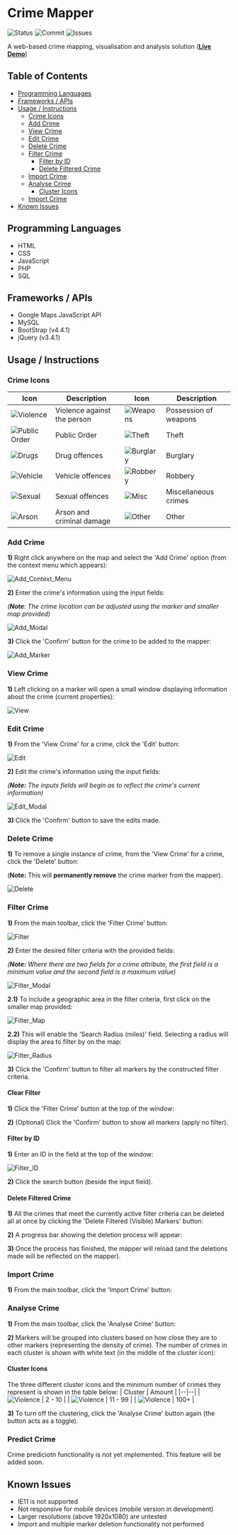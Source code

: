 # Crime Mapper
![Status](https://img.shields.io/website?down_color=red&down_message=offline&up_color=brightgreen&up_message=online&url=http%3A%2F%2Fec2-35-178-182-176.eu-west-2.compute.amazonaws.com)
![Commit](https://img.shields.io/github/last-commit/DanielPitfield/Crime_Mapper)
![Issues](https://img.shields.io/github/issues-raw/DanielPitfield/Crime_Mapper)

A web-based crime mapping, visualisation and analysis solution (**[Live Demo](http://ec2-35-178-182-176.eu-west-2.compute.amazonaws.com)**)

## Table of Contents
* [Programming Languages](#programming-languages)
* [Frameworks / APIs](#frameworks--APIs)
* [Usage / Instructions](#usage--instructions)
    * [Crime Icons](#crime-icons)
    * [Add Crime](#add-crime)
    * [View Crime](#view-crime)
    * [Edit Crime](#edit-crime)
    * [Delete Crime](#delete-crime)
    * [Filter Crime](#filter-crime)
        * [Filter by ID](#filter-by-id)
        * [Delete Filtered Crime](#delete-filtered-crime)
    * [Import Crime](#import_crime)
    * [Analyse Crime](#analyse_crime)
        * [Cluster Icons](#cluster-icons)
    * [Import Crime](#import_crime)
* [Known Issues](#known-issues)
	
## Programming Languages
* HTML
* CSS
* JavaScript
* PHP
* SQL

## Frameworks / APIs
* Google Maps JavaScript API
* MySQL
* BootStrap (v4.4.1)
* jQuery (v3.4.1)

## Usage / Instructions
### Crime Icons
| Icon | Description | Icon | Description |
|--|--|--|--|
| ![Violence](crime_icons/violence.png) | Violence against the person | ![Weapons](crime_icons/weapons.png) | Possession of weapons |
| ![Public Order](crime_icons/public_order.png) | Public Order | ![Theft](crime_icons/theft.png) | Theft |
| ![Drugs](crime_icons/drugs.png) | Drug offences | ![Burglary](crime_icons/burglary.png) | Burglary |
| ![Vehicle](crime_icons/vehicle.png)  | Vehicle offences | ![Robbery](crime_icons/robbery.png) | Robbery |
| ![Sexual](crime_icons/sexual.png) | Sexual offences | ![Misc](crime_icons/other.png) | Miscellaneous crimes | 
| ![Arson](crime_icons/arson.png) | Arson and criminal damage | ![Other](crime_icons/other.png) | Other |

### Add Crime

**1)** Right click anywhere on the map and select the 'Add Crime' option (from the context menu which appears):

![Add_Context_Menu](documentation/images/Add/Add_Context_Menu.PNG)

**2)** Enter the crime's information using the input fields:

*(**Note**: The crime location can be adjusted using the marker and smaller map provided)*

![Add_Modal](documentation/images/Add/Add_Modal.PNG)

**3)** Click the 'Confirm' button for the crime to be added to the mapper:

![Add_Marker](documentation/images/Add/Add_Marker.PNG)


### View Crime

**1)** Left clicking on a marker will open a small window displaying information about the crime (current properties):

![View](documentation/images/View/View_Marker.PNG)


### Edit Crime

**1)** From the 'View Crime' for a crime, click the 'Edit' button:

![Edit](documentation/images/Edit/Edit_Button.png)

**2)** Edit the crime's information using the input fields:

*(**Note:** The inputs fields will begin as to reflect the crime's current information)*

![Edit_Modal](documentation/images/Edit/Edit_Modal.PNG)

**3)** Click the 'Confirm' button to save the edits made.


### Delete Crime

**1)** To remove a single instance of crime, from the 'View Crime' for a crime, click the 'Delete' button:

(**Note:** This will **permanently remove** the crime marker from the mapper).

![Delete](documentation/images/Delete/Delete_Button.png)


### Filter Crime

**1)** From the main toolbar, click the 'Filter Crime' button:

![Filter](documentation/images/Filter/Filter_Button.PNG)

**2)** Enter the desired filter criteria with the provided fields:

*(**Note:** Where there are two fields for a crime attribute, the first field is a minimum value and the second field is a maximum value)*

![Filter_Modal](documentation/images/Filter/Filter_Modal.PNG)

**2.1)** To include a geographic area in the filter criteria, first click on the smaller map provided:

![Filter_Map](documentation/images/Filter/Filter_Map.png)

**2.2)** This will enable the 'Search Radius (miles)' field. Selecting a radius will display the area to filter by on the map:

![Filter_Radius](documentation/images/Filter/Filter_Radius.png)

**3)** Click the 'Confirm' button to filter all markers by the constructed filter criteria.


#### Clear Filter

**1)** Click the 'Filter Crime' button at the top of the window:

**2)** (Optional) Click the 'Confirm' button to show all markers (apply no filter).


#### Filter by ID

**1)** Enter an ID in the field at the top of the window:

![Filter_ID](documentation/images/Filter/Filter_ID.png)

**2)** Click the search button (beside the input field).


#### Delete Filtered Crime

**1)** All the crimes that meet the currently active filter criteria can be deleted all at once by clicking the 'Delete Filtered (Visible) Markers' button:

**2)** A progress bar showing the deletion process will appear:

**3)** Once the process has finished, the mapper will reload (and the deletions made will be reflected on the mapper).


### Import Crime

**1)** From the main toolbar, click the 'Import Crime' button:


### Analyse Crime

**1)** From the main toolbar, click the 'Analyse Crime' button:

**2)** Markers will be grouped into clusters based on how close they are to other markers (representing the density of crime). The number of crimes in each cluster is shown with white text (in the middle of the cluster icon): 

#### Cluster Icons

The three different cluster icons and the minimum number of crimes they represent is shown in the table below:
| Cluster | Amount |
|--|--|
| ![Violence](cluster_images/SmallCluster.png) | 2 - 10 |
| ![Violence](cluster_images/MediumCluster.png) | 11 - 99 |
| ![Violence](cluster_images/LargeCluster.png) | 100+ |

**3)** To turn off the clustering, click the 'Analyse Crime' button again (the button acts as a toggle).


### Predict Crime

Crime prediciotn functionality is not yet implemented. This feature will be added soon.


## Known Issues ###  
* IE11 is not supported
* Not responsive for mobile devices (mobile version in development)
* Larger resolutions (above 1920x1080) are untested
* Import and multiple marker deletion functionality not performed